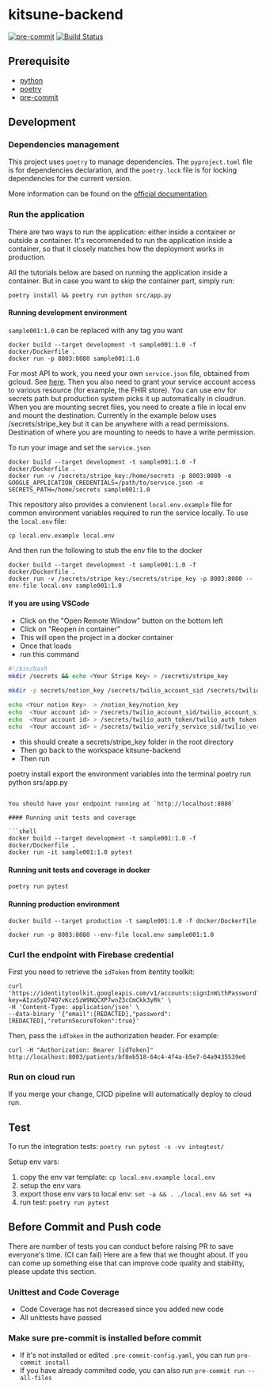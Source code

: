 # kitsune-backend

[![pre-commit](https://img.shields.io/badge/pre--commit-enabled-brightgreen?logo=pre-commit&logoColor=white)](https://github.com/pre-commit/pre-commit)
[![Build Status](https://dev.azure.com/UMedInc/Kitsune/_apis/build/status/kitsune-backend?branchName=akirakakar%2F150%2Fcloudrun)](https://dev.azure.com/UMedInc/Kitsune/_build/latest?definitionId=6&branchName=akirakakar%2F150%2Fcloudrun)

## Prerequisite

- [python](https://www.python.org/downloads/)
- [poetry](https://python-poetry.org/docs/#installation)
- [pre-commit](https://pre-commit.com/)

## Development

### Dependencies management

This project uses `poetry` to manage dependencies. The `pyproject.toml` file
is for dependencies declaration, and the `poetry.lock` file is for locking
dependencies for the current version.

More information can be found on the [official
documentation](https://python-poetry.org/docs/).

### Run the application

There are two ways to run the application: either inside a container or outside
a container. It's recommended to run the application inside a container, so that
it closely matches how the deployment works in production.

All the tutorials below are based on running the application inside a container.
But in case you want to skip the container part, simply run:

```shell
poetry install && poetry run python src/app.py
```

#### Running development environment

`sample001:1.0` can be replaced with any tag you want

```shell
docker build --target development -t sample001:1.0 -f docker/Dockerfile .
docker run -p 8003:8080 sample001:1.0
```

For most API to work, you need your own `service.json` file, obtained from
gcloud. See [here](https://cloud.google.com/iam/docs/creating-managing-service-account-keys).
Then you also need to grant your service account access to various resource (for
example, the FHIR store).
You can use env for secrets path but production system picks it up automatically in cloudrun.
When you are mounting secret files, you need to create a file in local env and mount the destination.
Currently in the example below uses /secrets/stripe_key but it can be anywhere with a read permissions.
Destination of where you are mounting to needs to have a write permission.

To run your image and set the `service.json`

```shell
docker build --target development -t sample001:1.0 -f docker/Dockerfile .
docker run -v /secrets/stripe_key:/home/secrets -p 8003:8080 -e GOOGLE_APPLICATION_CREDENTIALS=/path/to/service.json -e SECRETS_PATH=/home/secrets sample001:1.0
```

This repository also provides a convienent `local.env.example` file for common environment
variables required to run the service locally. To use the `local.env` file:

```shell
cp local.env.example local.env
```

And then run the following to stub the env file to the docker

```shell
docker build --target development -t sample001:1.0 -f docker/Dockerfile .
docker run -v /secrets/stripe_key:/secrets/stripe_key -p 8003:8080 --env-file local.env sample001:1.0
```

#### If you are using VSCode

- Click on the "Open Remote Window" button on the bottom left
- Click on "Reopen in container"
- This will open the project in a docker container
- Once that loads
- run this command

```bash
#!/bin/bash
mkdir /secrets && echo <Your Stripe Key> > /secrets/stripe_key

mkdir -p secrets/notion_key /secrets/twilio_account_sid /secrets/twilio_verify_service_sid /secrets/twilio_auth_token

echo <Your notion Key>  > /notion_key/notion_key
echo  <Your account id> > /secrets/twilio_account_sid/twilio_account_sid
echo  <Your account id> > /secrets/twilio_auth_token/twilio_auth_token
echo  <Your account id> > /secrets/twilio_verify_service_sid/twilio_verify_service_sid
```

- this should create a secrets/stripe_key folder in the root directory
- Then go back to the workspace kitsune-backend
- Then run

poetry install
export the environment variables into the terminal
poetry run python srs/app.py
```

You should have your endpoint running at `http://localhost:8080`

#### Running unit tests and coverage

```shell
docker build --target development -t sample001:1.0 -f docker/Dockerfile .
docker run -it sample001:1.0 pytest
```

#### Running unit tests and coverage in docker

```shell
poetry run pytest
```

#### Running production environment

```shell
docker build --target production -t sample001:1.0 -f docker/Dockerfile .
docker run -p 8003:8080 --env-file local.env sample001:1.0
```

### Curl the endpoint with Firebase credential

First you need to retrieve the `idToken` from itentity toolkit:

```shell
curl 'https://identitytoolkit.googleapis.com/v1/accounts:signInWithPassword?key=AIzaSyD74Q7vKczSzW9NQCXP7wnZ3cCmCkk3yRk' \
-H 'Content-Type: application/json' \
--data-binary '{"email":[REDACTED],"password":[REDACTED],"returnSecureToken":true}'
```

Then, pass the `idToken` in the authorization header. For example:

```shell
curl -H "Authorization: Bearer [idToken]" http://localhost:8003/patients/bf8eb518-64c4-4f4a-b5e7-64a9435539e6
```

### Run on cloud run

If you merge your change, CICD pipeline will automatically deploy to cloud run.

## Test

To run the integration tests: `poetry run pytest -s -vv integtest/`

Setup env vars:

1. copy the env var template: `cp local.env.example local.env`
2. setup the env vars
3. export those env vars to local env: `set -a && . ./local.env && set +a`
4. run test: `poetry run pytest`

## Before Commit and Push code

There are number of tests you can conduct before raising PR to save everyone's time. (CI can fail) Here are a few that we thought about. If you can come up something else that can improve code quality and stability, please update this section.

### Unittest and Code Coverage

- Code Coverage has not decreased since you added new code
- All unittests have passed

### Make sure pre-commit is installed before commit

- If it's not installed or edited `.pre-commit-config.yaml`, you can run `pre-commit install`
- If you have already commited code, you can also run `pre-commit run --all-files`
